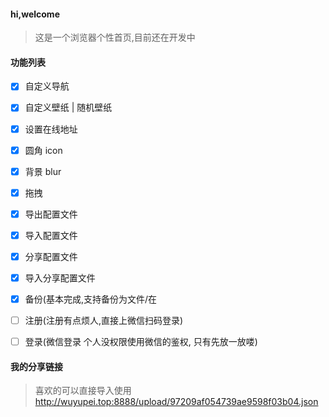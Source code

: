 #### hi,welcome

> 这是一个浏览器个性首页,目前还在开发中

#### 功能列表

- [x] 自定义导航
- [x] 自定义壁纸 | 随机壁纸
- [x] 设置在线地址
- [x] 圆角 icon
- [x] 背景 blur
- [x] 拖拽
- [x] 导出配置文件
- [x] 导入配置文件
- [x] 分享配置文件
- [x] 导入分享配置文件
- [x] 备份(基本完成,支持备份为文件/在

- [ ] 注册(注册有点烦人,直接上微信扫码登录)
- [ ] 登录(微信登录 个人没权限使用微信的鉴权, 只有先放一放喽)

#### 我的分享链接

> 喜欢的可以直接导入使用
> http://wuyupei.top:8888/upload/97209af054739ae9598f03b04.json
